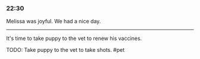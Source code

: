 ### 22:30 
Melissa was joyful. We had a nice day.

***

It's time to take puppy to the vet to renew his vaccines.

TODO: Take puppy to the vet to take shots. #pet
